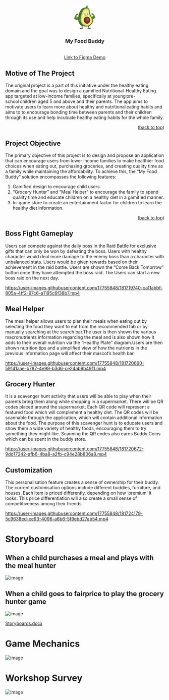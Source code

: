 <div id="top"></div>
<!-- PROJECT LOGO -->
<br />
<div align="center">
  <a href="https://github.com/othneildrew/Best-README-Template">
    <img src="buff_avo.jpg" alt="Logo" width="80" height="80">
  </a>

  <h3 align="center">My Food Buddy</h3>

  <p align="center">
<!--     An awesome README template to jumpstart your projects! -->
    <br />
    <a href="https://www.figma.com/file/xVy9SQQKyk29mRrHVWiUNC/ITP-prototype">Link to Figma Demo</a>
<!--     · -->
<!--     <a href="https://github.com/othneildrew/Best-README-Template/issues">Report Bug</a> -->
<!--     · -->
<!--     <a href="https://github.com/othneildrew/Best-README-Template/issues">Request Feature</a> -->
  </p>
</div>

<!-- Motive of THE PROJECT -->
## Motive of The Project
The original project is a part of this initiative under the healthy eating domain and the goal was to design a gamified Nutritional-Healthy Eating app targeted at low-income families, specifically at young pre-school children aged 5 and above and their parents. The app aims to motivate users to learn more about healthy and nutritional eating habits and aims to to encourage bonding time between parents and their children through its use and help inculcate healthy eating habits for the whole family.

<p align="right">(<a href="#top">back to top</a>)</p>

<!-- Project Objective -->
## Project Objective
The primary objective of this project is to design and propose an application that can encourage users from lower income families to make healthier food choices when eating out, purchasing groceries, and creating quality time as a family while maintaining the affordability. To achieve this, the “My Food Buddy” solution encompasses the following features:
1. Gamified design to encourage child users.
2. “Grocery Hunter” and “Meal Helper” to encourage the family to spend quality time and educate children on a healthy diet in a gamified manner.
3. In-game store to create an entertainment factor for children to learn the healthy diet information.


<p align="right">(<a href="#top">back to top</a>)</p>

<!-- Game -->
## Boss Fight Gameplay
Users can compete against the daily boss in the Raid Battle for exclusive gifts that can only be won by defeating the boss. Users with healthy character would deal more damage to the enemy boss than a character with unbalanced stats. Users would be given rewards based on their achievement in the raid battle. Users are shown the “Come Back Tomorrow” button once they have attempted the boss raid. The Users can start a new boss raid on the next day. 

https://user-images.githubusercontent.com/17755848/181719740-ca11abbf-805a-4ff2-97c6-a1195c6f38b7.mp4


<!-- Meal Helper -->
## Meal Helper
The meal helper allows users to plan their meals when eating out by selecting the food they want to eat from the recommended tab or by manually searching at the search bar.The user is then shown the various macronutrients information regarding the meal and is also shown how it adds to their overall nutrition via the “Healthy Plate” diagram.Users are then shown nutrition tips and a simplified view of how the nutrients in the previous information page will affect their mascot’s health bar.

https://user-images.githubusercontent.com/17755848/181720660-59141aae-b787-4e99-b3d6-ce24ab9b4911.mp4


<!-- Grocery Hunter -->
## Grocery Hunter 
It is a scavenger hunt activity that users will be able to play when their parents bring them along while shopping in a supermarket. There will be QR codes placed around the supermarket. Each QR code will represent a featured food which will complement a healthy diet. The QR codes will be scannable through the application, which will contain additional information about the food. The purpose of this scavenger hunt is to educate users and show them a wide variety of healthy foods, encouraging them to try something they might like. Scanning the QR codes also earns Buddy Coins which can be spent in the buddy store.

https://user-images.githubusercontent.com/17755848/181720672-9dd17242-afb6-4ba8-a2fb-c94e28b806a8.mp4

<!-- Customization -->
## Customization
This personalisation feature creates a sense of ownership for their buddy. The current customisation options include different buddies, furniture, and houses. Each item is priced differently, depending on how ‘premium’ it looks. This price differentiation will also create a small sense of competitiveness among their friends.

https://user-images.githubusercontent.com/17755848/181724179-5c9638ed-ce93-4096-a6b6-5f9ebd27ab54.mp4


<!-- # Figma Prototype
https://www.figma.com/file/xVy9SQQKyk29mRrHVWiUNC/ITP-prototype -->

# Storyboard
## When a child purchases a meal and plays with the meal hunter
![image](https://user-images.githubusercontent.com/74093668/176991712-d6e8deb1-5dc1-4a49-a0a6-10593414580b.png)

## When a child goes to fairprice to play the grocery hunter game
![image](https://user-images.githubusercontent.com/74093668/176991742-5b57774b-b44d-49f7-a125-64a42b9208a6.png)

[Storyboards.docx](https://github.com/ShawnLemuelDabi/ITP-Group-18/files/9032617/Storyboards.docx)
# Game Mechanics
![image](https://user-images.githubusercontent.com/74093668/176991769-0698c653-4fb5-44b0-9d5f-19d6f4236596.png)

# Workshop Survey
![image](https://user-images.githubusercontent.com/74093668/178127689-a0b8b534-56de-4e2c-aa35-9c83e0216fe1.png)


